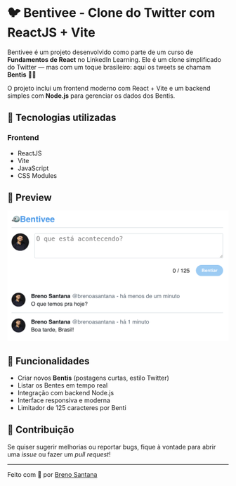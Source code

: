 # 🐦 Bentivee - Clone do Twitter com ReactJS + Vite

Bentivee é um projeto desenvolvido como parte de um curso de **Fundamentos de React** no LinkedIn Learning. Ele é um clone simplificado do Twitter — mas com um toque brasileiro: aqui os tweets se chamam **Bentis** 🐤✨

O projeto inclui um frontend moderno com React + Vite e um backend simples com **Node.js** para gerenciar os dados dos Bentis.

## 🚀 Tecnologias utilizadas

### Frontend
- ReactJS
- Vite
- JavaScript
- CSS Modules

## 📸 Preview

![Preview do Bentivee](./preview.png)

## 🔧 Funcionalidades

- Criar novos **Bentis** (postagens curtas, estilo Twitter)
- Listar os Bentes em tempo real
- Integração com backend Node.js
- Interface responsiva e moderna
- Limitador de 125 caracteres por Benti

## 🤝 Contribuição

Se quiser sugerir melhorias ou reportar bugs, fique à vontade para abrir uma *issue* ou fazer um *pull request*!

---

Feito com 💙 por [Breno Santana](https://github.com/brenoasantana)